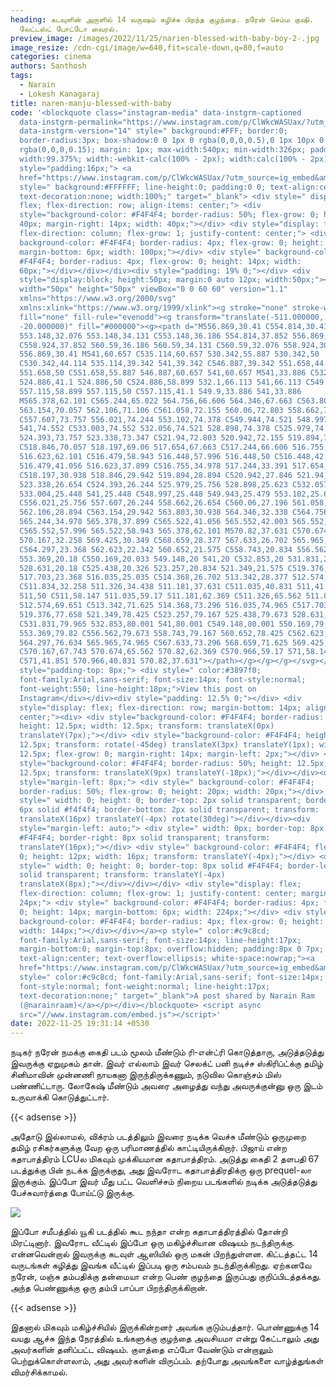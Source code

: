 ```yaml
---
heading: கடவுளின் அருளில் 14 வருஷம் கழிச்சு பிறந்த குழந்தை. நரேன் செம்ம குஷி.
  லேட்டஸ்ட் போட்டோ வைரல்.
preview_image: /images/2022/11/25/narien-blessed-with-baby-boy-2-.jpg
image_resize: /cdn-cgi/image/w=640,fit=scale-down,q=80,f=auto
categories: cinema
authors: Santhosh
tags:
  - Narain
  - Lokesh Kanagaraj
title: naren-manju-blessed-with-baby
code: '<blockquote class="instagram-media" data-instgrm-captioned
  data-instgrm-permalink="https://www.instagram.com/p/ClWkcWASUax/?utm_source=ig_embed&amp;utm_campaign=loading"
  data-instgrm-version="14" style=" background:#FFF; border:0;
  border-radius:3px; box-shadow:0 0 1px 0 rgba(0,0,0,0.5),0 1px 10px 0
  rgba(0,0,0,0.15); margin: 1px; max-width:540px; min-width:326px; padding:0;
  width:99.375%; width:-webkit-calc(100% - 2px); width:calc(100% - 2px);"><div
  style="padding:16px;"> <a
  href="https://www.instagram.com/p/ClWkcWASUax/?utm_source=ig_embed&amp;utm_campaign=loading"
  style=" background:#FFFFFF; line-height:0; padding:0 0; text-align:center;
  text-decoration:none; width:100%;" target="_blank"> <div style=" display:
  flex; flex-direction: row; align-items: center;"> <div
  style="background-color: #F4F4F4; border-radius: 50%; flex-grow: 0; height:
  40px; margin-right: 14px; width: 40px;"></div> <div style="display: flex;
  flex-direction: column; flex-grow: 1; justify-content: center;"> <div style="
  background-color: #F4F4F4; border-radius: 4px; flex-grow: 0; height: 14px;
  margin-bottom: 6px; width: 100px;"></div> <div style=" background-color:
  #F4F4F4; border-radius: 4px; flex-grow: 0; height: 14px; width:
  60px;"></div></div></div><div style="padding: 19% 0;"></div> <div
  style="display:block; height:50px; margin:0 auto 12px; width:50px;"><svg
  width="50px" height="50px" viewBox="0 0 60 60" version="1.1"
  xmlns="https://www.w3.org/2000/svg"
  xmlns:xlink="https://www.w3.org/1999/xlink"><g stroke="none" stroke-width="1"
  fill="none" fill-rule="evenodd"><g transform="translate(-511.000000,
  -20.000000)" fill="#000000"><g><path d="M556.869,30.41 C554.814,30.41
  553.148,32.076 553.148,34.131 C553.148,36.186 554.814,37.852 556.869,37.852
  C558.924,37.852 560.59,36.186 560.59,34.131 C560.59,32.076 558.924,30.41
  556.869,30.41 M541,60.657 C535.114,60.657 530.342,55.887 530.342,50
  C530.342,44.114 535.114,39.342 541,39.342 C546.887,39.342 551.658,44.114
  551.658,50 C551.658,55.887 546.887,60.657 541,60.657 M541,33.886 C532.1,33.886
  524.886,41.1 524.886,50 C524.886,58.899 532.1,66.113 541,66.113 C549.9,66.113
  557.115,58.899 557.115,50 C557.115,41.1 549.9,33.886 541,33.886
  M565.378,62.101 C565.244,65.022 564.756,66.606 564.346,67.663 C563.803,69.06
  563.154,70.057 562.106,71.106 C561.058,72.155 560.06,72.803 558.662,73.347
  C557.607,73.757 556.021,74.244 553.102,74.378 C549.944,74.521 548.997,74.552
  541,74.552 C533.003,74.552 532.056,74.521 528.898,74.378 C525.979,74.244
  524.393,73.757 523.338,73.347 C521.94,72.803 520.942,72.155 519.894,71.106
  C518.846,70.057 518.197,69.06 517.654,67.663 C517.244,66.606 516.755,65.022
  516.623,62.101 C516.479,58.943 516.448,57.996 516.448,50 C516.448,42.003
  516.479,41.056 516.623,37.899 C516.755,34.978 517.244,33.391 517.654,32.338
  C518.197,30.938 518.846,29.942 519.894,28.894 C520.942,27.846 521.94,27.196
  523.338,26.654 C524.393,26.244 525.979,25.756 528.898,25.623 C532.057,25.479
  533.004,25.448 541,25.448 C548.997,25.448 549.943,25.479 553.102,25.623
  C556.021,25.756 557.607,26.244 558.662,26.654 C560.06,27.196 561.058,27.846
  562.106,28.894 C563.154,29.942 563.803,30.938 564.346,32.338 C564.756,33.391
  565.244,34.978 565.378,37.899 C565.522,41.056 565.552,42.003 565.552,50
  C565.552,57.996 565.522,58.943 565.378,62.101 M570.82,37.631 C570.674,34.438
  570.167,32.258 569.425,30.349 C568.659,28.377 567.633,26.702 565.965,25.035
  C564.297,23.368 562.623,22.342 560.652,21.575 C558.743,20.834 556.562,20.326
  553.369,20.18 C550.169,20.033 549.148,20 541,20 C532.853,20 531.831,20.033
  528.631,20.18 C525.438,20.326 523.257,20.834 521.349,21.575 C519.376,22.342
  517.703,23.368 516.035,25.035 C514.368,26.702 513.342,28.377 512.574,30.349
  C511.834,32.258 511.326,34.438 511.181,37.631 C511.035,40.831 511,41.851
  511,50 C511,58.147 511.035,59.17 511.181,62.369 C511.326,65.562 511.834,67.743
  512.574,69.651 C513.342,71.625 514.368,73.296 516.035,74.965 C517.703,76.634
  519.376,77.658 521.349,78.425 C523.257,79.167 525.438,79.673 528.631,79.82
  C531.831,79.965 532.853,80.001 541,80.001 C549.148,80.001 550.169,79.965
  553.369,79.82 C556.562,79.673 558.743,79.167 560.652,78.425 C562.623,77.658
  564.297,76.634 565.965,74.965 C567.633,73.296 568.659,71.625 569.425,69.651
  C570.167,67.743 570.674,65.562 570.82,62.369 C570.966,59.17 571,58.147 571,50
  C571,41.851 570.966,40.831 570.82,37.631"></path></g></g></g></svg></div><div
  style="padding-top: 8px;"> <div style=" color:#3897f0;
  font-family:Arial,sans-serif; font-size:14px; font-style:normal;
  font-weight:550; line-height:18px;">View this post on
  Instagram</div></div><div style="padding: 12.5% 0;"></div> <div
  style="display: flex; flex-direction: row; margin-bottom: 14px; align-items:
  center;"><div> <div style="background-color: #F4F4F4; border-radius: 50%;
  height: 12.5px; width: 12.5px; transform: translateX(0px)
  translateY(7px);"></div> <div style="background-color: #F4F4F4; height:
  12.5px; transform: rotate(-45deg) translateX(3px) translateY(1px); width:
  12.5px; flex-grow: 0; margin-right: 14px; margin-left: 2px;"></div> <div
  style="background-color: #F4F4F4; border-radius: 50%; height: 12.5px; width:
  12.5px; transform: translateX(9px) translateY(-18px);"></div></div><div
  style="margin-left: 8px;"> <div style=" background-color: #F4F4F4;
  border-radius: 50%; flex-grow: 0; height: 20px; width: 20px;"></div> <div
  style=" width: 0; height: 0; border-top: 2px solid transparent; border-left:
  6px solid #f4f4f4; border-bottom: 2px solid transparent; transform:
  translateX(16px) translateY(-4px) rotate(30deg)"></div></div><div
  style="margin-left: auto;"> <div style=" width: 0px; border-top: 8px solid
  #F4F4F4; border-right: 8px solid transparent; transform:
  translateY(16px);"></div> <div style=" background-color: #F4F4F4; flex-grow:
  0; height: 12px; width: 16px; transform: translateY(-4px);"></div> <div
  style=" width: 0; height: 0; border-top: 8px solid #F4F4F4; border-left: 8px
  solid transparent; transform: translateY(-4px)
  translateX(8px);"></div></div></div> <div style="display: flex;
  flex-direction: column; flex-grow: 1; justify-content: center; margin-bottom:
  24px;"> <div style=" background-color: #F4F4F4; border-radius: 4px; flex-grow:
  0; height: 14px; margin-bottom: 6px; width: 224px;"></div> <div style="
  background-color: #F4F4F4; border-radius: 4px; flex-grow: 0; height: 14px;
  width: 144px;"></div></div></a><p style=" color:#c9c8cd;
  font-family:Arial,sans-serif; font-size:14px; line-height:17px;
  margin-bottom:0; margin-top:8px; overflow:hidden; padding:8px 0 7px;
  text-align:center; text-overflow:ellipsis; white-space:nowrap;"><a
  href="https://www.instagram.com/p/ClWkcWASUax/?utm_source=ig_embed&amp;utm_campaign=loading"
  style=" color:#c9c8cd; font-family:Arial,sans-serif; font-size:14px;
  font-style:normal; font-weight:normal; line-height:17px;
  text-decoration:none;" target="_blank">A post shared by Narain Ram
  (@narainraam)</a></p></div></blockquote> <script async
  src="//www.instagram.com/embed.js"></script>'
date: 2022-11-25 19:31:14 +0530
---
```

நடிகர் நரேன் நமக்கு கைதி படம் மூலம் மீண்டும் ரி-என்ட்ரி கொடுத்தாரு, அடுத்தடுத்து இவருக்கு ஏறுமுகம் தான். இவர் எல்லாம் இவர் செலக்ட் பனி நடிச்ச ஸ்கிரிப்ட்க்கு தமிழ் சினிமாவின் முன்னணி நாயகனா இருந்திருக்கணும், நடுவில கொஞ்சம் மிஸ் பண்ணிட்டாரு. லோகேஷ் மீண்டும் அவரை அழைத்து வந்து அவருக்குன்னு ஒரு இடம் உருவாக்கி கொடுத்துட்டார்.

{{< adsense >}}

அதோடு இல்லாமல், விக்ரம் படத்திலும் இவரை நடிக்க வெச்சு மீண்டும் ஒருமுறை தமிழ் ரசிகர்களுக்கு வேற ஒரு பரிமாணத்தில் காட்டியிருக்கிறார். பிஜாய் என்ற கதாபாத்திரம் LCUல மிகவும் முக்கியமான கதாபாத்திரம். அடுத்து கைதி 2 தளபதி 67 படத்துக்கு பின் நடக்க இருக்குது, அது இவரோட கதாபாத்திரதிக்ரு ஒரு prequel-லா இருக்கும். இப்போ இவர் மீது பட்ட வெளிச்சம் நிறைய படங்களில் நடிக்க அடுத்தடுத்து பேச்சுவார்த்தை போய்ட்டு இருக்கு.

![](/images/2022/11/25/narien-blessed-with-baby-boy-1-.jpg)

இப்போ சமீபத்தில் யூகி படத்தில் கூட நந்தா என்ற கதாபாத்திரத்தில் தோன்றி மிரட்டினார். இவரோட வீட்டில் இப்போ ஒரு மகிழ்ச்சியான விஷயம் நடந்திருக்கு. என்னவென்றால் இவருக்கு கடவுள் ஆஸியில் ஒரு மகன் பிறந்துள்ளன. கிட்டத்தட்ட 14 வருடங்கள் கழித்து இவங்க வீட்டில் இப்படி ஒரு சம்பவம் நடந்திருக்கிறது. ஏற்கனவே நரேன், மஞ்சு தம்பதிக்கு தன்மையா என்ற பெண் குழந்தை இருப்பது குறிப்பிடத்தக்கது. அந்த பெண்ணுக்கு ஒரு தம்பி பாப்பா பிறந்திருக்கிறான்.

{{< adsense >}}

இதனால் மிகவும் மகிழ்ச்சியில் இருக்கின்றனர் அவங்க குடும்பத்தார். பொண்ணுக்கு 14 வயது ஆச்சு இந்த நேரத்தில் உங்களுக்கு குழந்தை அவசியமா என்று கேட்டாலும் அது அவர்களின் தனிப்பட்ட விஷயம். குளத்தை எப்போ வேண்டும் என்றாலும் பெற்றுக்கொள்ளலாம், அது அவர்களின் விருப்பம். தற்போது அவங்களை வாழ்த்துங்கள் விமர்சிக்காமல்.